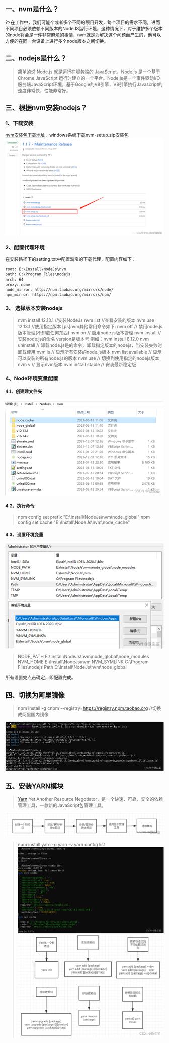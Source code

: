 ## 一、nvm是什么？
?>在工作中，我们可能个或者多个不同的项目开发，每个项目的需求不同，进而不同项目必须依赖不同版本的NodeJS运行环境，这种情况下，对于维护多个版本的node将会是一件非常麻烦的事情，nvm就是为解决这个问题而产生的，他可以方便的在同一台设备上进行多个node版本之间切换。
## 二、nodejs是什么？
>简单的说 Node.js 就是运行在服务端的 JavaScript。Node.js 是一个基于Chrome JavaScript 运行时建立的一个平台。Node.js是一个事件驱动I/O服务端JavaScript环境，基于Google的V8引擎，V8引擎执行Javascript的速度非常快，性能非常好。
## 三、根据nvm安装nodejs？
### 1、下载安装
[nvm安装包下载地址](https://github.com/coreybutler/nvm-windows/releases)，windows系统下载nvm-setup.zip安装包![NVM下载](../../assets/imgs/front/6c9a04887b7a40b1946afbd5391ddff2.png)
### 2、配置代理环境
在安装路径下的setting.txt中配置淘宝的下载代理，配置内容如下：
```
root: E:\Install\NodeJs\nvm
path: C:\Program Files\nodejs
arch: 64 
proxy: none
node_mirror: http://npm.taobao.org/mirrors/node/
npm_mirror: https://npm.taobao.org/mirrors/npm/
```
### 3、 选择版本安装nodejs
>nvm install 12.13.1 //安装NodeJs
nvm list //查看安装的版本
nvm use 12.13.1   //使用指定版本
[ps]nvm其他常用命令如下:
nvm off                     // 禁用node.js版本管理(不卸载任何东西)
nvm on                      // 启用node.js版本管理
nvm install <version>      // 安装node.js的命名 version是版本号 例如：nvm install 8.12.0
nvm uninstall <version> // 卸载node.js是的命令，卸载指定版本的nodejs，当安装失败时卸载使用
nvm ls                         // 显示所有安装的node.js版本
nvm list available       // 显示可以安装的所有node.js的版本
nvm use <version>    // 切换到使用指定的nodejs版本
nvm v                       // 显示nvm版本
nvm install stable    // 安装最新稳定版

### 4、Node环境变量配置
#### 4.1、创建建文件夹
![创建目录](../../assets/imgs/front/8b5146b0cc834fc0a024701cb3d8e8c5.png)
#### 4.2、执行命令
>npm config set prefix "E:\Install\NodeJs\nvm\node_global"
npm config set cache "E:\Install\NodeJs\nvm\node_cache"

#### 4.3、设置环境变量
![环境变量配置](../../assets/imgs/front/b64e660946a6446fbcd529afcfeee186.png)
>NODE_PATH  E:\Install\NodeJs\nvm\node_global\node_modules
NVM_HOME   E:\Install\NodeJs\nvm
NVM_SYMLINK   C:\Program Files\nodejs
Path  E:\Install\NodeJs\nvm\node_global

所有设置完点击确定，即配置完成。
## 四、切换为阿里镜像
>npm install -g cnpm --registry=https://registry.npm.taobao.org  //切换成阿里国内镜像
>
![切换安装](../../assets/imgs/front/281eca5e6da94e2fb73823a873e09bb5.png)
## 五、安装YARN模块
>[Yarn](https://yarn.bootcss.com/docs/usage/):Yet Another Resource Negotiator，是一个快速、可靠、安全的依赖管理工具，一款新的JavaScript包管理工具。
>
![Yarn工作流](../../assets/imgs/front/dc17a42ae7464d18adae5f93177029b3.png)
>npm install yarn -g
yarn -v
yarn config list
![Yarn安装](../../assets/imgs/front/32b68f22286c486ca7688db871dd9cb0.png)
![Yarn使用方法](../../assets/imgs/front/734a6c113b064b0ca5f3df3f16dbde2e.png)